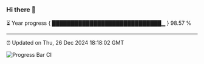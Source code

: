### Hi there 👋

⏳ Year progress { █████████████████████████████▁ } 98.57 %

---

⏰ Updated on Thu, 26 Dec 2024 18:18:02 GMT

![Progress Bar CI](https://github.com/liununu/liununu/workflows/Progress%20Bar%20CI/badge.svg)
